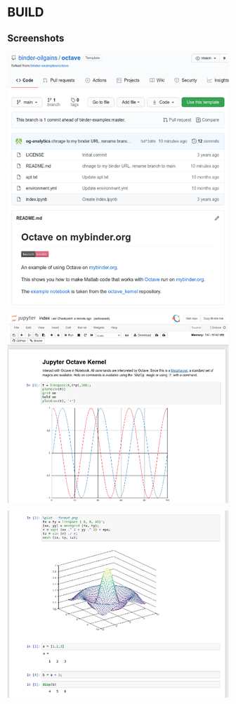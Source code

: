 # BUILD


## Screenshots

![image-20210129113419318](assets/BUILD/image-20210129113419318.png)



![image-20210129113435931](assets/BUILD/image-20210129113435931.png)

![image-20210129113457117](assets/BUILD/image-20210129113457117.png)

